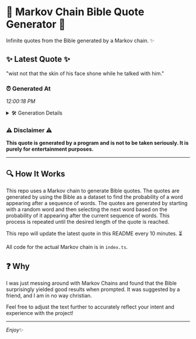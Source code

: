 # 📖 Markov Chain Bible Quote Generator 📖

Infinite quotes from the Bible generated by a Markov chain. ✨

## ✨ Latest Quote ✨
"wist not that the skin of his face shone while he talked with him."

### ⏰ Generated At
*12:00:18 PM*

<details>
    <summary>🛠️ Generation Details</summary>
    <p>
        <strong>🌱 Seed:</strong> wist<br>
        <strong>🔄 Iterations:</strong> 13<br>
        <strong>📜 Context History:</strong><br>[ wist ]: not<br>[ wist, not ]: that<br>[ wist, not, that ]: the<br>[ wist, not, that, the ]: skin<br>[ wist, not, that, the, skin ]: of<br>[ wist, not, that, the, skin, of ]: his<br>[ not, that, the, skin, of, his ]: face<br>[ that, the, skin, of, his, face ]: shone<br>[ the, skin, of, his, face, shone ]: while<br>[ skin, of, his, face, shone, while ]: he<br>[ of, his, face, shone, while, he ]: talked<br>[ his, face, shone, while, he, talked ]: with<br>[ face, shone, while, he, talked, with ]: him.<br>
    </p>
</details>

### ⚠️ Disclaimer ⚠️
**This quote is generated by a program and is not to be taken seriously. It is purely for entertainment purposes.**

---

## 🔍 How It Works

This repo uses a Markov chain to generate Bible quotes. The quotes are generated by using the Bible as a dataset to find the probability of a word appearing after a sequence of words. The quotes are generated by starting with a random word and then selecting the next word based on the probability of it appearing after the current sequence of words. This process is repeated until the desired length of the quote is reached.

This repo will update the latest quote in this README every 10 minutes. ⏳

All code for the actual Markov chain is in `index.ts`.

## ❓ Why

I was just messing around with Markov Chains and found that the Bible surprisingly yielded good results when prompted. 
It was suggested by a friend, and I am in no way christian.

Feel free to adjust the text further to accurately reflect your intent and experience with the project!

---

*Enjoy*✨
